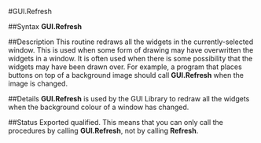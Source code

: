 
#GUI.Refresh

##Syntax
**GUI.Refresh**



##Description
This routine redraws all the widgets in the currently-selected window. This is used when some form of drawing may have overwritten the widgets in a window. 
It is often used when there is some possibility that the widgets may have been drawn over. For example, a program that places buttons on top of a background image should call **GUI.Refresh** when the image is changed.



##Details
**GUI.Refresh** is used by the GUI Library to redraw all the widgets when the background colour of a window has changed.



##Status
Exported qualified.
This means that you can only call the procedures by calling **GUI.Refresh**, not by calling **Refresh**.


